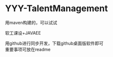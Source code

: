 # YYY-TalentManagement  
用maven构建的，可以试试  

软工课设+JAVAEE  

用github进行同步开发，下载github桌面版软件即可  
重要事项可放在readme
